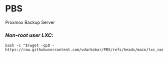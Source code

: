 # PBS
Proxmox Backup Server
  
### *Non-root user LXC*:
```
bash -c "$(wget -qLO - https://raw.githubusercontent.com/vdarkobar/PBS/refs/heads/main/lxc_non_root_user.sh)"
```
